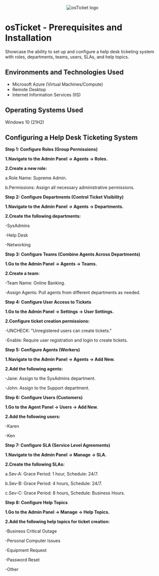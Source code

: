 <p align="center">
<img src="https://i.imgur.com/Clzj7Xs.png" alt="osTicket logo"/>
</p>

<h1>osTicket - Prerequisites and Installation</h1>
Showcase the ability to set up and configure a help desk ticketing system with roles, departments, teams, users, SLAs, and help topics.<br />

<h2>Environments and Technologies Used</h2>

- Microsoft Azure (Virtual Machines/Compute)
- Remote Desktop
- Internet Information Services (IIS)

<h2>Operating Systems Used </h2>

Windows 10</b> (21H2)

<h2>Configuring a Help Desk Ticketing System</h2>

**Step 1: Configure Roles (Group Permissions)**

**1.Navigate to the Admin Panel -> Agents -> Roles.**

**2.Create a new role:**

  a.Role Name: Supreme Admin.
  
  b.Permissions: Assign all necessary administrative permissions.
  
**Step 2: Configure Departments (Control Ticket Visibility)**

**1.Navigate to the Admin Panel -> Agents -> Departments.**

**2.Create the following departments:**

  -SysAdmins
  
  -Help Desk
  
  -Networking
  
**Step 3: Configure Teams (Combine Agents Across Departments)**

**1.Go to the Admin Panel -> Agents -> Teams.**

**2.Create a team:**

  -Team Name: Online Banking.
  
  -Assign Agents: Pull agents from different departments as needed.
  
**Step 4: Configure User Access to Tickets**

**1.Go to the Admin Panel -> Settings -> User Settings.**

**2.Configure ticket creation permissions:**

  -UNCHECK: "Unregistered users can create tickets."
  
  -Enable: Require user registration and login to create tickets.
  
**Step 5: Configure Agents (Workers)**

**1.Navigate to the Admin Panel -> Agents -> Add New.**

**2.Add the following agents:**

  -Jane: Assign to the SysAdmins department.
  
  -John: Assign to the Support department.
  
**Step 6: Configure Users (Customers)**

**1.Go to the Agent Panel -> Users -> Add New.**

**2.Add the following users:**

  -Karen  
  
  -Ken
  
**Step 7: Configure SLA (Service Level Agreements)**

**1.Navigate to the Admin Panel -> Manage -> SLA.**

**2.Create the following SLAs:**

  a.Sev-A: Grace Period: 1 hour, Schedule: 24/7.
  
  b.Sev-B: Grace Period: 4 hours, Schedule: 24/7.
  
  c.Sev-C: Grace Period: 8 hours, Schedule: Business Hours.
  
**Step 8: Configure Help Topics**

**1.Go to the Admin Panel -> Manage -> Help Topics.**

**2.Add the following help topics for ticket creation:**

  -Business Critical Outage
  
  -Personal Computer Issues
  
  -Equipment Request
  
  -Password Reset
  
  -Other

